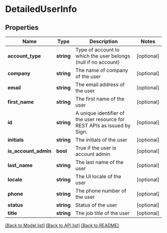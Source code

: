 # DetailedUserInfo

## Properties
Name | Type | Description | Notes
------------ | ------------- | ------------- | -------------
**account_type** | **string** | Type of account to which the user belongs (null if no account) | [optional] 
**company** | **string** | The name of company of the user | [optional] 
**email** | **string** | The email address of the user | [optional] 
**first_name** | **string** | The first name of the user | [optional] 
**id** | **string** | A unique identifier of the user resource for REST APIs as issued by Sign. | [optional] 
**initials** | **string** | The initials of the user | [optional] 
**is_account_admin** | **bool** | True if the user is account admin | [optional] 
**last_name** | **string** | The last name of the user | [optional] 
**locale** | **string** | The UI locale of the user | [optional] 
**phone** | **string** | The phone number of the user | [optional] 
**status** | **string** | Status of the user | [optional] 
**title** | **string** | The job title of the user | [optional] 

[[Back to Model list]](../README.md#documentation-for-models) [[Back to API list]](../README.md#documentation-for-api-endpoints) [[Back to README]](../README.md)



